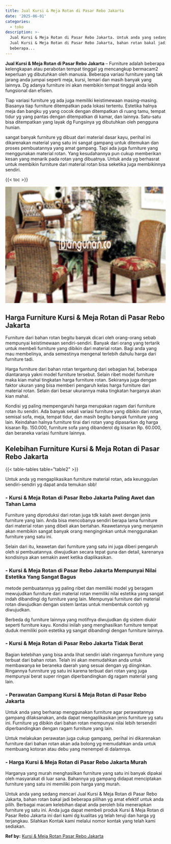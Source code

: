 ```yaml
---
title: Jual Kursi & Meja Rotan di Pasar Rebo Jakarta
date: '2025-06-01'
categories:
  - toko
description: >-
  Jual Kursi & Meja Rotan di Pasar Rebo Jakarta. Untuk anda yang sedang mencari
  Jual Kursi & Meja Rotan di Pasar Rebo Jakarta, bahan rotan bakal jadi
  beberapa...
---
```


**Jual Kursi & Meja Rotan di Pasar Rebo Jakarta** – Furniture adalah beberapa kelengkapan atau perabotan tempat tinggal yg mencangkup bermacam2 keperluan yg dibutuhkan oleh manusia. Beberapa variasi furniture yang tak jarang anda jumpai seperti meja, kursi, lemari dan masih banyak yang lainnya. Dg adanya furniture ini akan membikin tempat tinggal anda lebih fungsional dan efisien.

Tiap variasi furniture yg ada juga memiliki keistimewaan masing-masing. Biasanya tiap furniture ditempatkan pada lokasi tertentu. Estetika halnya meja dan bangku yg yang cocok dengan ditempatkan di ruang tamu, tempat tidur yg yang pantas dengan ditempatkan di kamar, dan lainnya. Satu-satu bisa ditempatkan yang layak dg Fungsinya yg dibutuhkan oleh pengguna hunian.

sangat banyak furniture yg dibuat dari material dasar kayu, perihal ini dikarenakan material yang satu ini sangat gampang untuk ditemukan dan proses pembuatannya yang amat gampang. Tapi ada juga furniture yang menggunakan material rotan. Yang kesudahannya pun cukup memberikan kesan yang menarik pada rotan yang dibuatnya. Untuk anda yg berhasrat untuk membikin furniture dari material rotan bisa seketika juga membikinnya sendiri.

{{< toc >}}

![Jual Kursi & Meja Rotan di Pasar Rebo Jakarta](/images/kursi-meja-rotan-murah18.png)

## Harga Furniture Kursi & Meja Rotan di Pasar Rebo Jakarta

Furniture dari bahan rotan begitu banyak dicari oleh orang-orang sebab mempunyai keistimewaan sendiri-sendiri. Banyak dari orang yang tertarik untuk membeli furniture yang dibikin dari material rotan. Bagi anda yang mau membelinya, anda semestinya mengenal terlebih dahulu harga dari furniture tadi.

Harga furniture dari bahan rotan tergantung dari sebagian hal, beberapa diantaranya yakni model furniture tersebut. Selain ribet model furniture maka kian mahal tingkatan harga furniture rotan. Sekiranya juga dengan faktor ukuran yang bisa memberi pengaruh kelas harga furniture dari material rotan. Selain dari besar ukurannya maka tingkatan harganya akan kian mahal.

Kondisi yg paling mempengaruhi harga merupakan ragam dari furniture rotan itu sendiri. Ada banyak sekali variasi furniture yang dibikin dari rotan, semisal sofa, meja, tempat tidur, dan masih begitu banyak furniture yang lain. Keindahan halnya furniture tirai dari rotan yang dipasarkan dg harga kisaran Rp. 150.000, furniture sofa yang dibanderol dg kisaran Rp. 60.000, dan beraneka variasi furniture lainnya.

## Kelebihan Furniture Kursi & Meja Rotan di Pasar Rebo Jakarta

{{< table-tables table="table2" >}}

Untuk anda yg mengaplikasikan furniture material rotan, ada keunggulan sendiri-sendiri yg dapat anda temukan sbb!

### \- Kursi & Meja Rotan di Pasar Rebo Jakarta Paling Awet dan Tahan Lama

Furniture yang diproduksi dari rotan juga tdk kalah awet dengan jenis furniture yang lain. Anda bisa mencobanya sendiri berapa lama furniture dari material rotan yang dibeli akan bertahan. Keawetannya yang menjamin akan membikin sangat banyak orang menginginkan untuk menggunakan furniture yang satu ini.

Selain dari itu, keawetan dari furniture yang satu ini juga diberi pengaruh oleh si pembuatannya. diwujudkan secara tepat guna dan detail, karenanya kondisinya akan semakin awet ketika diaplikasikan.

### \- Kursi & Meja Rotan di Pasar Rebo Jakarta Mempunyai Nilai Estetika Yang Sangat Bagus

metode pembuatannya yg paling ribet dan memiliki model yg beragam mewujudkan furniture dari material rotan memiliki nilai estetika yang sangat indah dibandingi dg furniture yang lain. Mempunyai furniture dari material rotan diwujudkan dengan sistem lantas untuk membentuk contoh yg diwujudkan.

Berbeda dg furniture lainnya yang motifnya diwujudkan dg sistem diukir seperti furniture kayu. Kondisi inilah yang menghasilkan furniture tempat duduk memiliki poin estetika yg sangat dibandingi dengan furniture lainnya.

### \- Kursi & Meja Rotan di Pasar Rebo Jakarta Tidak Berat

Bagian kelebihan yang bisa anda lihat sendiri ialah ringannya furniture yang terbuat dari bahan rotan. Telah ini akan memudahkan anda untuk membawanya ke beraneka daerah yang sesuai dengan yg diinginkan. Ringannya funrniture yg satu ini karena terbuat dari rotan yang juga mempunyai berat super ringan diperbandingkan dg ragam material yang lain.

### \- Perawatan Gampang Kursi & Meja Rotan di Pasar Rebo Jakarta

Untuk anda yang berharap menggunakan furniture agar perawatannya gampang dilaksanakan, anda dapat mengaplikasikan jenis furniture yg satu ini. Furniture yg dibikin dari bahan rotan mempunyai nilai lebih tersendiri diperbandingkan dengan ragam furniture yang lain.

Untuk melakukan perawatan juga cukup gampang, perihal ini dikarenakan furniture dari bahan rotan akan ada bolong yg memudahkan anda untuk membuang kotoran atau debu yang menempel di dalamnya.

### \- Harga Kursi & Meja Rotan di Pasar Rebo Jakarta Murah

Harganya yang murah menghasilkan furniture yang satu ini banyak dipakai oleh masyarakat di luar sana. Bahannya yg gampang didapat menciptakan furniture yang satu ini memiliki poin harga yang murah.

Untuk anda yang sedang mencari Jual Kursi & Meja Rotan di Pasar Rebo Jakarta, bahan rotan bakal jadi beberapa pilihan yg amat efektif untuk anda pilih. Berbagai macam kelebihan dapat anda peroleh bila menerapkan furniture yg satu ini. Anda juga dapat membeli produk Kursi & Meja Rotan di Pasar Rebo Jakarta ini dari kami dg kualitas yg telah teruji dan harga yg terjangkau. Silahkan Kontak kami melalui nomor kontak yang telah kami sediakan.

**Ref by:** [Kursi & Meja Rotan Pasar Rebo Jakarta](https://id.wikipedia.org/wiki/Kursi)
